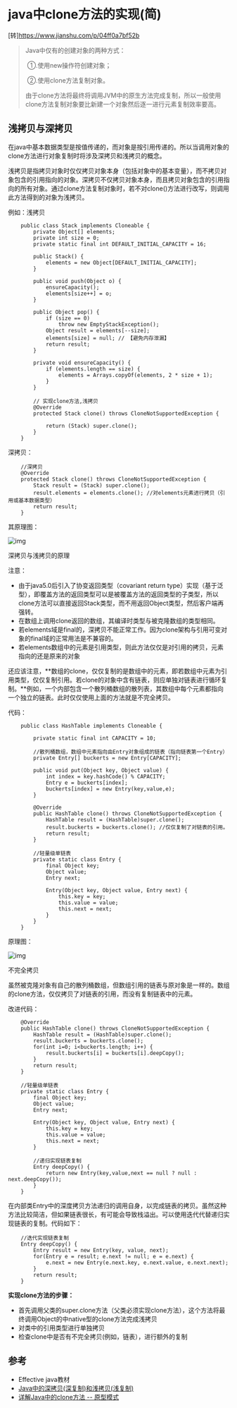 # java中clone方法的实现(简)

[转]https://www.jianshu.com/p/04ff0a7bf52b

> Java中仅有的创建对象的两种方式：
> 
> ​		①.使用new操作符创建对象；
> 
> ​		②.使用clone方法复制对象。
> 
> 由于clone方法将最终将调用JVM中的原生方法完成复制，所以一般使用clone方法复制对象要比新建一个对象然后逐一进行元素复制效率要高。

## 浅拷贝与深拷贝

在java中基本数据类型是按值传递的，而对象是按引用传递的。所以当调用对象的clone方法进行对象复制时将涉及深拷贝和浅拷贝的概念。

浅拷贝是指拷贝对象时仅仅拷贝对象本身（包括对象中的基本变量），而不拷贝对象包含的引用指向的对象。深拷贝不仅拷贝对象本身，而且拷贝对象包含的引用指向的所有对象。通过clone方法复制对象时，若不对clone()方法进行改写，则调用此方法得到的对象为浅拷贝。

例如：浅拷贝

```
    public class Stack implements Cloneable {
        private Object[] elements;
        private int size = 0;
        private static final int DEFAULT_INITIAL_CAPACITY = 16;

        public Stack() {
            elements = new Object[DEFAULT_INITIAL_CAPACITY];
        }

        public void push(Object o) {
            ensureCapacity();
            elements[size++] = o;
        }

        public Object pop() {
            if (size == 0)
                throw new EmptyStackException();
            Object result = elements[--size];
            elements[size] = null; // 【避免内存泄漏】
            return result;
        }

        private void ensureCapacity() {
            if (elements.length == size) {
                elements = Arrays.copyOf(elements, 2 * size + 1);
            }
        }

        // 实现clone方法,浅拷贝
        @Override
        protected Stack clone() throws CloneNotSupportedException {

            return (Stack) super.clone();
        }
    }
```

深拷贝：

```
    //深拷贝
    @Override
    protected Stack clone() throws CloneNotSupportedException {
        Stack result = (Stack) super.clone();
        result.elements = elements.clone(); //对elements元素进行拷贝（引用或基本数据类型）
        return result;
    }
```

其原理图：





![img]([https://github.com/zhangshity/technote/blob/master/Resources/clone_memory/clone%E5%8E%9F%E7%90%861.png](https://github.com/zhangshity/technote/blob/master/Resources/clone_memory/clone原理1.png))

深拷贝与浅拷贝的原理



注意：

- 由于java5.0后引入了协变返回类型（covariant return type）实现（基于泛型），即覆盖方法的返回类型可以是被覆盖方法的返回类型的子类型，所以clone方法可以直接返回Stack类型，而不用返回Object类型，然后客户端再强转。
- 在数组上调用clone返回的数组，其编译时类型与被克隆数组的类型相同。
- 若elements域是final的，深拷贝不能正常工作。因为clone架构与引用可变对象的final域的正常用法是不兼容的。
- 若elements数组中的元素是引用类型，则此方法仅仅是对引用的拷贝，元素指向的还是原来的对象

还应该注意，**数组的clone，仅仅复制的是数组中的元素，即若数组中元素为引用类型，仅仅复制引用。若clone的对象中含有链表，则应单独对链表进行循环复制。**例如，一个内部包含一个散列桶数组的散列表，其数组中每个元素都指向一个独立的链表。此时仅仅使用上面的方法就是不完全拷贝。

代码：

```
    public class HashTable implements Cloneable {

        private static final int CAPACITY = 10;

        //散列桶数组，数组中元素指向由Entry对象组成的链表（指向链表第一个Entry）
        private Entry[] buckerts = new Entry[CAPACITY];

        public void put(Object key, Object value) {
            int index = key.hashCode() % CAPACITY;
            Entry e = buckerts[index];
            buckerts[index] = new Entry(key,value,e);
        }

        @Override
        public HashTable clone() throws CloneNotSupportedException {
            HashTable result = (HashTable)super.clone();
            result.buckerts = buckerts.clone(); //仅仅复制了对链表的引用。
            return result;
        }

        //轻量级单链表
        private static class Entry {
            final Object key;
            Object value;
            Entry next;

            Entry(Object key, Object value, Entry next) {
                this.key = key;
                this.value = value;
                this.next = next;
            }
        }
    }
```

原理图：





![img]([https://github.com/zhangshity/technote/blob/master/Resources/clone_memory/clone%E5%8E%9F%E7%90%862.png](https://github.com/zhangshity/technote/blob/master/Resources/clone_memory/clone原理2.png))

不完全拷贝



虽然被克隆对象有自己的散列桶数组，但数组引用的链表与原对象是一样的。数组的clone方法，仅仅拷贝了对链表的引用，而没有复制链表中的元素。

改进代码：

```
    @Override
    public HashTable clone() throws CloneNotSupportedException {
        HashTable result = (HashTable)super.clone();
        result.buckerts = buckerts.clone();
        for(int i=0; i<buckerts.length; i++) {
            result.buckerts[i] = buckerts[i].deepCopy();
        }
        return result;
    }

    //轻量级单链表
    private static class Entry {
        final Object key;
        Object value;
        Entry next;

        Entry(Object key, Object value, Entry next) {
            this.key = key;
            this.value = value;
            this.next = next;
        }

        //递归实现链表复制
        Entry deepCopy() {
            return new Entry(key,value,next == null ? null : next.deepCopy());
        }
    }
```

在内部类Entry中的深度拷贝方法递归的调用自身，以完成链表的拷贝。虽然这种方法比较简洁，但如果链表很长，有可能会导致栈溢出。可以使用迭代代替递归实现链表的复制。代码如下：

```
    //迭代实现链表复制
    Entry deepCopy() {
        Entry result = new Entry(key, value, next);
        for(Entry e = result; e.next != null; e = e.next) {
            e.next = new Entry(e.next.key, e.next.value, e.next.next);
        }
        return result;
    }
```

**实现clone方法的步骤：**

- 首先调用父类的super.clone方法（父类必须实现clone方法），这个方法将最终调用Object的中native型的clone方法完成浅拷贝
- 对类中的引用类型进行单独拷贝
- 检查clone中是否有不完全拷贝(例如，链表），进行额外的复制

## 参考

- Effective java教材
- [Java中的深拷贝(深复制)和浅拷贝(浅复制)](https://link.jianshu.com/?t=http://www.cnblogs.com/shuaiwhu/archive/2010/12/14/2065088.html)
- [详解Java中的clone方法 -- 原型模式](https://link.jianshu.com/?t=http://blog.csdn.net/zhangjg_blog/article/details/18369201)